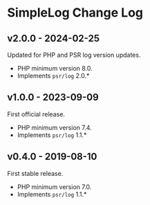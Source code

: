 # SimpleLog Change Log

## v2.0.0 - 2024-02-25

Updated for PHP and PSR log version updates.

- PHP minimum version 8.0.
- Implements `psr/log` 2.0.*

## v1.0.0 - 2023-09-09

First official release.

- PHP minimum version 7.4.
- Implements `psr/log` 1.1.*

## v0.4.0 - 2019-08-10

First stable release.

- PHP minimum version 7.0.
- Implements `psr/log` 1.1.*
